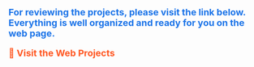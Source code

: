 <p style="font-size:18px; color:#1a73e8; font-weight:bold;">
For reviewing the projects, please visit the link below. Everything is well organized and ready for you on the web page.
</p>

<p>
<a href="https://developerjs1381.github.io/webproject.github.io/" 
   style="font-size:18px; color:#ff5722; text-decoration:none; font-weight:bold;" target="_blank">
🔗 Visit the Web Projects
</a>
</p>
